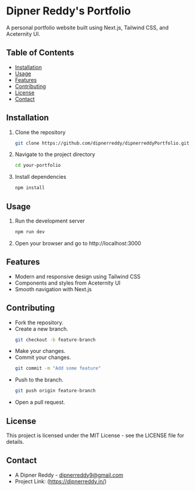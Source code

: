 # Dipner Reddy's Portfolio

A personal portfolio website built using Next.js, Tailwind CSS, and Aceternity UI.

## Table of Contents

- [Installation](#installation)
- [Usage](#usage)
- [Features](#features)
- [Contributing](#contributing)
- [License](#license)
- [Contact](#contact)

## Installation

1. Clone the repository
   ```bash
   git clone https://github.com/dipnerreddy/dipnerreddyPortfolio.git
   ```
2. Navigate to the project directory

   ```bash
   cd your-portfolio
3. Install dependencies
   ```bash
   npm install

## Usage

1. Run the development server
   ```bash
   npm run dev
2. Open your browser and go to http://localhost:3000

## Features
- Modern and responsive design using Tailwind CSS
- Components and styles from Aceternity UI
- Smooth navigation with Next.js

## Contributing
- Fork the repository.
- Create a new branch.
   ```bash
   git checkout -b feature-branch
- Make your changes.
- Commit your changes.
   ```bash
   git commit -m "Add some feature"
- Push to the branch.
   ```bash
   git push origin feature-branch
- Open a pull request.
  
## License
This project is licensed under the MIT License - see the LICENSE file for details.

## Contact
- A Dipner Reddy - dipnerreddy9@gmail.com
- Project Link: (https://dipnerreddy.in/)

